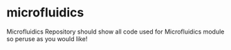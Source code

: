 # microfluidics
Microfluidics
Repository should show all code used for Microfluidics module so peruse as you would like!   

